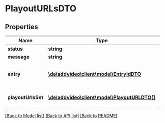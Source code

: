 # PlayoutURLsDTO

## Properties
Name | Type | Description | Notes
------------ | ------------- | ------------- | -------------
**status** | **string** | Status | 
**message** | **string** | Message | [optional] 
**entry** | [**\de\addvideo\client\model\EntryIdDTO**](EntryIdDTO.md) | Entry these playout URLs have been generated for. | [optional] 
**playoutUrlsSet** | [**\de\addvideo\client\model\PlayoutURLDTO[]**](PlayoutURLDTO.md) | Set of PlayoutURLDTO objects. | [optional] 

[[Back to Model list]](../README.md#documentation-for-models) [[Back to API list]](../README.md#documentation-for-api-endpoints) [[Back to README]](../README.md)


